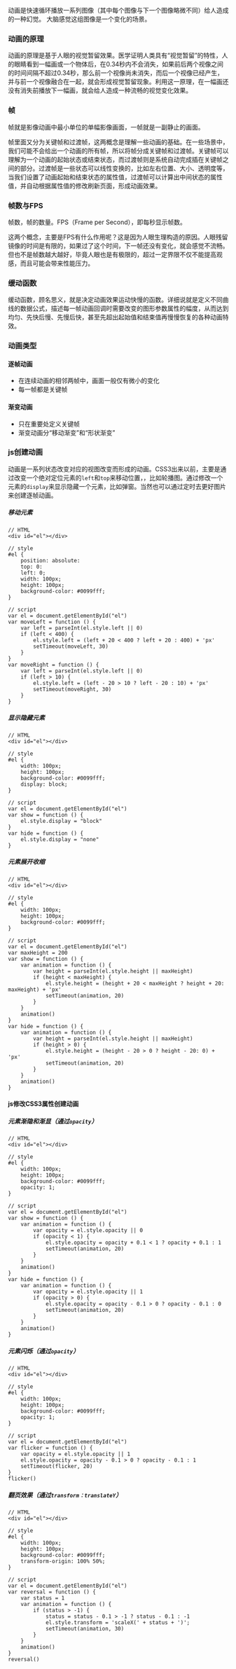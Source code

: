 动画是快速循环播放一系列图像（其中每个图像与下一个图像略微不同）给人造成的一种幻觉。 大脑感觉这组图像是一个变化的场景。 
### 动画的原理
动画的原理是基于人眼的视觉暂留效果。医学证明人类具有“视觉暂留”的特性，人的眼睛看到一幅画或一个物体后，在0.34秒内不会消失，如果前后两个视像之间的时间间隔不超过0.34秒，那么前一个视像尚未消失，而后一个视像已经产生，并与前一个视像融合在一起，就会形成视觉暂留现象。利用这一原理，在一幅画还没有消失前播放下一幅画，就会给人造成一种流畅的视觉变化效果。

### 帧
帧就是影像动画中最小单位的单幅影像画面，一帧就是一副静止的画面。

帧里面又分为关键帧和过渡帧，这两概念是理解一些动画的基础。在一些场景中，我们可能不会给出一个动画的所有帧，所以将帧分成关键帧和过渡帧。关键帧可以理解为一个动画的起始状态或结束状态，而过渡帧则是系统自动完成插在关键帧之间的部分。过渡帧是一些状态可以线性变换的，比如左右位置、大小、透明度等，当我们设置了动画起始和结束状态的属性值，过渡帧可以计算出中间状态的属性值，并自动根据属性值的修改刷新页面，形成动画效果。

### 帧数与FPS
帧数，帧的数量。FPS（Frame per Second），即每秒显示帧数。

这两个概念，主要是FPS有什么作用呢？这是因为人眼生理构造的原因。人眼残留镜像的时间是有限的，如果过了这个时间，下一帧还没有变化，就会感觉不流畅。但也不是帧数越大越好，毕竟人眼也是有极限的，超过一定界限不仅不能提高观感，而且可能会带来性能压力。

### 缓动函数
缓动函数，顾名思义，就是决定动画效果运动快慢的函数。详细说就是定义不同曲线的数据公式，描述每一帧动画回调时需要改变的图形参数属性的幅度，从而达到均匀、先快后慢、先慢后快，甚至先超出起始值和结束值再慢慢恢复的各种动画特效。

### 动画类型
#### 逐帧动画
+ 在连续动画的相邻两帧中，画面一般仅有微小的变化
+ 每一帧都是关键帧

#### 渐变动画
+ 只在重要处定义关键帧
+ 渐变动画分“移动渐变”和“形状渐变”

### js创建动画
动画是一系列状态改变对应的视图改变而形成的动画。CSS3出来以前，主要是通过改变一个绝对定位元素的`left`和`top`来移动位置，，比如轮播图。通过修改一个元素的`display`来显示隐藏一个元素，比如弹窗。当然也可以通过定时去更好图片来创建逐帧动画。

##### 移动元素
<pre><code>// HTML
&lt;div id="el"&gt;&lt;/div&gt;

// style
#el {
    position: absolute:
    top: 0:
    left: 0;
    width: 100px;
    height: 100px;
    background-color: #0099fff;
}

// script
var el = document.getElementById("el")
var moveLeft = function () {
    var left = parseInt(el.style.left || 0)
    if (left < 400) {
        el.style.left = (left + 20 < 400 ? left + 20 : 400) + 'px'
        setTimeout(moveLeft, 30)
    }
}
var moveRight = function () {
    var left = parseInt(el.style.left || 0)
    if (left > 10) {
        el.style.left = (left - 20 > 10 ? left - 20 : 10) + 'px'
        setTimeout(moveRight, 30)
    }
}
</code></pre>

##### 显示隐藏元素
<pre><code>// HTML
&lt;div id="el"&gt;&lt;/div&gt;

// style
#el {
    width: 100px;
    height: 100px;
    background-color: #0099fff;
    display: block;
}

// script
var el = document.getElementById("el")
var show = function () {
    el.style.display = "block"
}
var hide = function () {
    el.style.display = "none"
}
</code></pre>

##### 元素展开收缩
<pre><code>// HTML
&lt;div id="el"&gt;&lt;/div&gt;

// style
#el {
    width: 100px;
    height: 100px;
    background-color: #0099fff;
}

// script
var el = document.getElementById("el")
var maxHeight = 200
var show = function () {
    var animation = function () {
        var height = parseInt(el.style.height || maxHeight)
        if (height < maxHeight) {
            el.style.height = (height + 20 < maxHeight ? height + 20: maxHeight) + 'px'
            setTimeout(animation, 20)
        }
    }
    animation()
}
var hide = function () {
    var animation = function () {
        var height = parseInt(el.style.height || maxHeight)
        if (height > 0) {
            el.style.height = (height - 20 > 0 ? height - 20: 0) + 'px'
            setTimeout(animation, 20)
        }
    }
    animation()
}
</code></pre>

#### js修改CSS3属性创建动画

##### 元素渐隐和渐显（通过`opacity`）

<pre><code>// HTML
&lt;div id="el"&gt;&lt;/div&gt;

// style
#el {
    width: 100px;
    height: 100px;
    background-color: #0099fff;
    opacity: 1;
}

// script
var el = document.getElementById("el")
var show = function () {
    var animation = function () {
        var opacity = el.style.opacity || 0
        if (opacity < 1) {
            el.style.opacity = opacity + 0.1 < 1 ? opacity + 0.1 : 1
            setTimeout(animation, 20)
        }
    }
    animation()
}
var hide = function () {
    var animation = function () {
        var opacity = el.style.opacity || 1
        if (opacity > 0) {
            el.style.opacity = opacity - 0.1 > 0 ? opacity - 0.1 : 0
            setTimeout(animation, 20)
        }
    }
    animation()
}
</code></pre>

##### 元素闪烁（通过`opacity`）

<pre><code>// HTML
&lt;div id="el"&gt;&lt;/div&gt;

// style
#el {
    width: 100px;
    height: 100px;
    background-color: #0099fff;
    opacity: 1;
}

// script
var el = document.getElementById("el")
var flicker = function () {
    var opacity = el.style.opacity || 1
    el.style.opacity = opacity - 0.1 > 0 ? opacity - 0.1 : 1
    setTimeout(flicker, 20)
}
flicker()
</code></pre>

##### 翻页效果（通过`transform：translateY`）

<pre><code>// HTML
&lt;div id="el"&gt;&lt;/div&gt;

// style
#el {
    width: 100px;
    height: 100px;
    background-color: #0099fff;
    transform-origin: 100% 50%;
}

// script
var el = document.getElementById("el")
var reversal = function () {
    var status = 1
    var animation = function () {
        if (status > -1) {
            status = status - 0.1 > -1 ? status - 0.1 : -1
            el.style.transform = 'scaleX(' + status + ')';
            setTimeout(animation, 30)
        }
    }
    animation()
}
reversal()
</code></pre>
